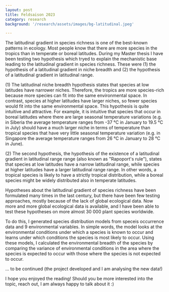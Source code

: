 ```yaml
---
layout: post
title: Feldsaison 2023
category: research
background: '/research/assets/images/bg-latitudinal.jpeg'

---
```


The latitudinal gradient in species richness is one of the best-known patterns in ecology. Most people know that there are more species in the tropics than in temperate or boreal latitudes. During my Master thesis I have been testing two hypothesis which tryed to explain the mechanistic base leading to the latitudinal gradient in species richness. These were (1) the hypothesis of a latitudinal gradient in niche breadth and (2) the hypothesis of a latitudinal gradient in latitudinal range.

(1) The latitudinal niche breadth hypothesis states that species at low latitudes have narrower niches. Therefore, the tropics are more species-rich because more species can fit into the same environmental space. In contrast, species at higher latitudes have larger niches, so fewer species would fit into the same environmental space. This hypothesis is quite intuitive and attractive. For example, it is intuitive that species that occur in boreal latitudes where there are large seasonal temperature variations (e.g. in Siberia the average temperature ranges from -37 °C in January to 19.5 °C in July) should have a much larger niche in terms of temperature than tropical species that have very little seasonal temperature variation (e.g. in Singapore the average temperature ranges from 26 °C in January to 28 °C in June).

(2) The second hypothesis, the hypothesis of the existence of a latitudinal gradient in latitudinal range range (also known as "Rapoport's rule"), states that species at low latitudes have a narrow latitudinal range, while species at higher latitudes have a larger latitudinal range range. In other words, a tropical species is likely to have a strictly tropical distribution, while a boreal species might be widely distributed also in temperate latitudes.

Hypotheses about the latitudinal gradient of species richness have been formulated many times in the last century, but there have been few testing approaches, mostly because of the lack of global ecological data. Now more and more global ecological data is available, and I have been able to test these hypotheses on more almost 30 000 plant species worldwide.

To do this, I generated species distribution models from speceis occurrence data and 9 environmental variables. In simple words, the model looks at the environmental conditions under which a species is known to occur and learns under which conditions the species is most likely to occur. Using these models, I calculated the environmental breadth of the species by comparing the variance of environmental conditions in the area where the species is expected to occur with those where the species is not expected to occur. 

... to be continued (the project developed and I am analysing the new data!)

I hope you enjoyed the reading! Should you be more interested into the topic, reach out, I am always happy to talk about it  :)

